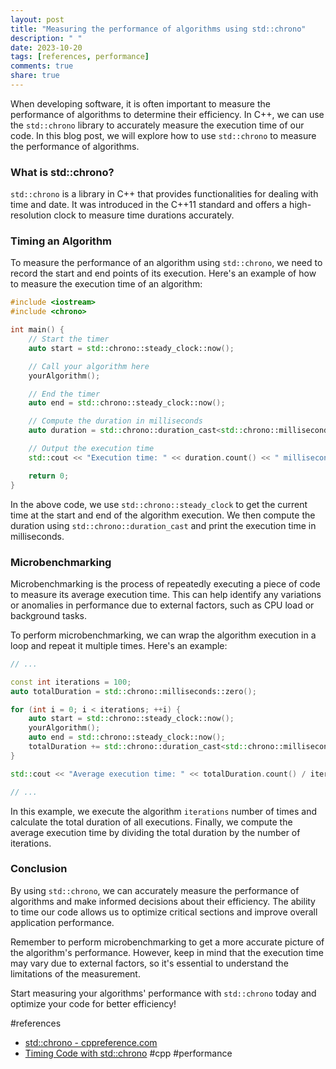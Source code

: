 ```yaml
---
layout: post
title: "Measuring the performance of algorithms using std::chrono"
description: " "
date: 2023-10-20
tags: [references, performance]
comments: true
share: true
---
```


When developing software, it is often important to measure the performance of algorithms to determine their efficiency. In C++, we can use the `std::chrono` library to accurately measure the execution time of our code. In this blog post, we will explore how to use `std::chrono` to measure the performance of algorithms.

### What is std::chrono?

`std::chrono` is a library in C++ that provides functionalities for dealing with time and date. It was introduced in the C++11 standard and offers a high-resolution clock to measure time durations accurately.

### Timing an Algorithm

To measure the performance of an algorithm using `std::chrono`, we need to record the start and end points of its execution. Here's an example of how to measure the execution time of an algorithm:

```cpp
#include <iostream>
#include <chrono>

int main() {
    // Start the timer
    auto start = std::chrono::steady_clock::now();

    // Call your algorithm here
    yourAlgorithm();

    // End the timer
    auto end = std::chrono::steady_clock::now();

    // Compute the duration in milliseconds
    auto duration = std::chrono::duration_cast<std::chrono::milliseconds>(end - start);

    // Output the execution time
    std::cout << "Execution time: " << duration.count() << " milliseconds" << std::endl;

    return 0;
}
```

In the above code, we use `std::chrono::steady_clock` to get the current time at the start and end of the algorithm execution. We then compute the duration using `std::chrono::duration_cast` and print the execution time in milliseconds.

### Microbenchmarking

Microbenchmarking is the process of repeatedly executing a piece of code to measure its average execution time. This can help identify any variations or anomalies in performance due to external factors, such as CPU load or background tasks.

To perform microbenchmarking, we can wrap the algorithm execution in a loop and repeat it multiple times. Here's an example:

```cpp
// ...

const int iterations = 100;
auto totalDuration = std::chrono::milliseconds::zero();

for (int i = 0; i < iterations; ++i) {
    auto start = std::chrono::steady_clock::now();
    yourAlgorithm();
    auto end = std::chrono::steady_clock::now();
    totalDuration += std::chrono::duration_cast<std::chrono::milliseconds>(end - start);
}

std::cout << "Average execution time: " << totalDuration.count() / iterations << " milliseconds" << std::endl;

// ...
```

In this example, we execute the algorithm `iterations` number of times and calculate the total duration of all executions. Finally, we compute the average execution time by dividing the total duration by the number of iterations.

### Conclusion

By using `std::chrono`, we can accurately measure the performance of algorithms and make informed decisions about their efficiency. The ability to time our code allows us to optimize critical sections and improve overall application performance.

Remember to perform microbenchmarking to get a more accurate picture of the algorithm's performance. However, keep in mind that the execution time may vary due to external factors, so it's essential to understand the limitations of the measurement.

Start measuring your algorithms' performance with `std::chrono` today and optimize your code for better efficiency!

#references
- [std::chrono - cppreference.com](https://en.cppreference.com/w/cpp/chrono)
- [Timing Code with std::chrono](https://www.modernescpp.com/index.php/timing-code-with-std-chrono) #cpp #performance